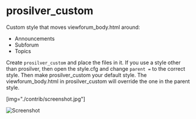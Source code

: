 
# prosilver_custom

Custom style that moves viewforum_body.html around:

* Announcements
* Subforum
* Topics

Create `prosilver_custom` and place the files in it. If you use a style other than prosilver, then open the style.cfg and change ``parent =`` to the correct style. Then make prosilver_custom your default style. The viewforum_body.html in prosilver_custom will override the one in the parent style.

[img="./contrib/screenshot.jpg"]

![Screenshot](./contrib/screenshot.jpg)